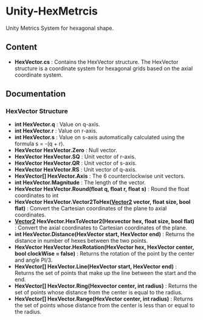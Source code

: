 # Unity-HexMetrcis
Unity Metrics System for hexagonal shape.

## Content
- **HexVector.cs** : Contains the HexVector structure. The HexVector structure is a coordinate system for hexagonal grids based on the axial coordinate system.

## Documentation

### HexVector Structure
- **int HexVector.q** : Value on q-axis.
- **int HexVector.r** : Value on r-axis.
- **int HexVector.s** : Value on s-axis automatically calculated using the formula s = -(q + r).
- **HexVector HexVector.Zero** : Null vector.
- **HexVector HexVector.SQ** : Unit vector of r-axis.
- **HexVector HexVector.QR** : Unit vector of s-axis.
- **HexVector HexVector.RS** : Unit vector of q-axis.
- **HexVector[] HexVector.Axis** : The 6 counterclockwise unit vectors.
- **int HexVector.Magnitude** : The length of the vector.
- **HexVector HexVector.Round(float q, float r, float s)** : Round the float coordinates to int
- **HexVector HexVector.Vector2ToHex([Vector2](https://docs.unity3d.com/ScriptReference/Vector2.html) vector, float size, bool flat)** : Convert the Cartesian coordinates of the plane to axial coordinates.
- **[Vector2](https://docs.unity3d.com/ScriptReference/Vector2.html) HexVector.HexToVector2(Hexvector hex, float size, bool flat)** : Convert the axial coordinates to Cartesian coordinates of the plane.
- **int HexVector.Distance(HexVector start, HexVector end)** : Returns the distance in number of hexes between the two points.
- **HexVector HexVector.HexRotation(HexVector hex, HexVector center, bool clockWise = false)** : Returns the rotation of the point by the center and angle PI/3.
- **HexVector[] HexVector.Line(HexVector start, HexVector end)** : Returns the set of points that make up the line between the start and the end.
- **HexVector[] HexVector.Ring(Hexvector center, int radius)** : Returns the set of points whose distance from the center is equal to the radius.
- **HexVector[] HexVector.Range(HexVector center, int radius)** : Returns the set of points whose distance from the center is less than or equal to the radius.

